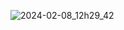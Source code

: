 ![2024-02-08_12h29_42](https://github.com/Gabriel-Santos-cwb/ChatBot_Blip/assets/97534186/62a4a569-cb30-49df-bd34-89f2904b0e34)
